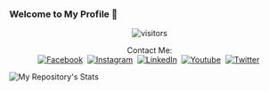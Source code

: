 ### Welcome to My Profile 👋

<p align="center">
    <img align="center" alt="visitors" src="https://gpvc.arturio.dev/Otniel113" />
</p>

<p align="center">
Contact Me:
<br>
<a href="https://www.facebook.com/otniel.saragih"><img src="https://img.shields.io/badge/Facebook-1877F2?&style=for-the-badge&logo=facebook&logoColor=white" alt="Facebook" /></a>&nbsp;
<a href="https://instagram.com/otnielabiezer"><img src="https://img.shields.io/badge/Instagram-E4405F?&style=for-the-badge&logo=instagram&logoColor=white" alt="Instagram" /></a>&nbsp;
<a href="https://www.linkedin.com/in/otniel-abiezer-161366213/"><img src="https://img.shields.io/badge/LinkedIn-0077B5?&style=for-the-badge&logo=linkedin&logoColor=white" alt="LinkedIn" /></a>&nbsp;
<a href="https://www.youtube.com/c/OtnielAbiezer"><img src="https://img.shields.io/badge/YouTube-FF0000?style=for-the-badge&logo=youtube&logoColor=white" alt="Youtube" /></a>&nbsp;
<a href="https://https://twitter.com/otnielabiezer"><img src="https://img.shields.io/badge/Twitter-1DA1F2?style=for-the-badge&logo=youtube&logoColor=white" alt="Twitter" /></a>&nbsp;
</p>


![My Repository's Stats](https://github-readme-stats.vercel.app/api?username=Otniel113&show_icons=true)

<!--
**Otniel113/Otniel113** is a ✨ _special_ ✨ repository because its `README.md` (this file) appears on your GitHub profile.

Here are some ideas to get you started:

- 🔭 I’m currently working on ...
- 🌱 I’m currently learning ...
- 👯 I’m looking to collaborate on ...
- 🤔 I’m looking for help with ...
- 💬 Ask me about ...
- 📫 How to reach me: ...
- 😄 Pronouns: ...
- ⚡ Fun fact: ...
-->
